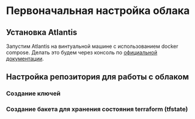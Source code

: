 # Первоначальная настройка облака

## Установка Atlantis

Запустим Atlantis на винтуальной машине с использованием docker compose. Делать это будем через консоль по [официальной документации](https://cloud.yandex.ru/docs/cos/tutorials/docker-compose).

## Настройка репозитория для работы с облаком

### Создание ключей

### Создание бакета для хранения состояния terraform (tfstate)
